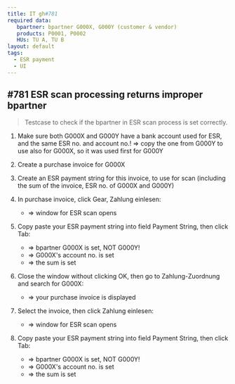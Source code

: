 ```yaml
---
title: IT gh#781
required data:
   bpartner: bpartner G000X, G000Y (customer & vendor)
   products: P0001, P0002
   HUs: TU A, TU B 
layout: default
tags:
  - ESR payment
  - UI
---
```

## #781 ESR scan processing returns improper bpartner

> Testcase to check if the bpartner in ESR scan process is set correctly.

1. Make sure both G000X and G000Y have a bank account used for ESR, and the same ESR no. and account no.! => copy the one from G000Y to use also for G000X, so it was used first for G000Y 

1. Create a purchase invoice for G000X

1. Create an ESR payment string for this invoice, to use for scan (including the sum of the invoice, ESR no. of G000X and G000Y)

1. In purchase invoice, click Gear, Zahlung einlesen:
	* => window for ESR scan opens
	
1. Copy paste your ESR payment string into field Payment String, then click Tab:
	* => bpartner G000X is set, NOT G000Y!
	* => G000X's account no. is set
	* => the sum is set
	
1. Close the window without clicking OK, then go to Zahlung-Zuordnung and search for G000X:
	* => your purchase invoice is displayed
	
1. Select the invoice, then click Zahlung einlesen:
	* => window for ESR scan opens
	
1. Copy paste your ESR payment string into field Payment String, then click Tab:
	* => bpartner G000X is set, NOT G000Y!
	* => G000X's account no. is set
	* => the sum is set